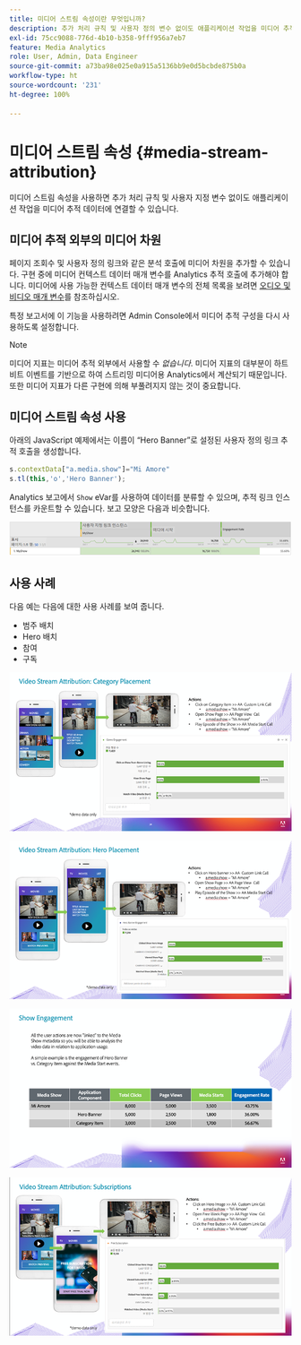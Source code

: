 ```yaml
---
title: 미디어 스트림 속성이란 무엇입니까?
description: 추가 처리 규칙 및 사용자 정의 변수 없이도 애플리케이션 작업을 미디어 추적 데이터에 연결 방법에 대해 알아봅니다.
exl-id: 75cc9088-776d-4b10-b358-9fff956a7eb7
feature: Media Analytics
role: User, Admin, Data Engineer
source-git-commit: a73ba98e025e0a915a5136bb9e0d5bcbde875b0a
workflow-type: ht
source-wordcount: '231'
ht-degree: 100%

---
```


# 미디어 스트림 속성 {#media-stream-attribution}

미디어 스트림 속성을 사용하면 추가 처리 규칙 및 사용자 지정 변수 없이도 애플리케이션 작업을 미디어 추적 데이터에 연결할 수 있습니다.

## 미디어 추적 외부의 미디어 차원

페이지 조회수 및 사용자 정의 링크와 같은 분석 호출에 미디어 차원을 추가할 수 있습니다. 구현 중에 미디어 컨텍스트 데이터 매개 변수를 Analytics 추적 호출에 추가해야 합니다. 미디어에 사용 가능한 컨텍스트 데이터 매개 변수의 전체 목록을 보려면 [오디오 및 비디오 매개 변수](/help/implementation/variables/audio-video-parameters.md)를 참조하십시오.

특정 보고서에 이 기능을 사용하려면 Admin Console에서 미디어 추적 구성을 다시 사용하도록 설정합니다.

>[!NOTE]
>
>미디어 지표는 미디어 추적 외부에서 사용할 수 _없습니다_. 미디어 지표의 대부분이 하트비트 이벤트를 기반으로 하여 스트리밍 미디어용 Analytics에서 계산되기 때문입니다. 또한 미디어 지표가 다른 구현에 의해 부풀려지지 않는 것이 중요합니다.

## 미디어 스트림 속성 사용

아래의 JavaScript 예제에서는 이름이 “Hero Banner”로 설정된 사용자 정의 링크 추적 호출을 생성합니다.

```javascript
s.contextData["a.media.show"]="Mi Amore"
s.tl(this,'o','Hero Banner');
```

Analytics 보고에서 `Show` eVar를 사용하여 데이터를 분류할 수 있으며, 추적 링크 인스턴스를 카운트할 수 있습니다. 보고 모양은 다음과 비슷합니다.

![](/assets/myShow-rpt-1.png)

## 사용 사례

다음 예는 다음에 대한 사용 사례를 보여 줍니다.

* 범주 배치
* Hero 배치
* 참여
* 구독

![](/assets/vid-stream-attr-category.png)

![](/assets/vid-stream-attr-hero.png)

![](/assets/show-engagement.png)

![](/assets/vid-stream-attr-subs.png)
